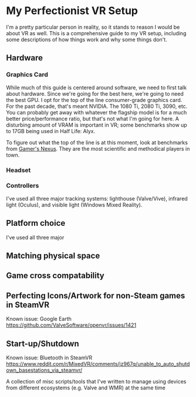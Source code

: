 # My Perfectionist VR Setup
I'm a pretty particular person in reality, so it stands to reason I would be about VR as well. This is a comprehensive guide to my VR setup, including some descriptions of how things work and why some things don't.

## Hardware 

### Graphics Card
While much of this guide is centered around software, we need to first talk about hardware. Since we're going for the best here, we're going to need the best GPU. I opt for the top of the line consumer-grade graphics card. For the past decade, that's meant NVIDIA. The 1080 Ti, 2080 Ti, 3090, etc. You can probably get away with whatever the flagship model is for a much better price/performance ratio, but that's not what I'm going for here. A disturbing amount of VRAM is important in VR; some benchmarks show up to 17GB being used in Half Life: Alyx. 

To figure out what the top of the line is at this moment, look at benchmarks from [Gamer's Nexus](https://www.youtube.com/user/GamersNexus). They are the most scientific and methodical players in town.

### Headset


### Controllers
I've used all three major tracking systems: lighthouse (Valve/Vive), infrared light (Oculus), and visible light (Windows Mixed Reality). 


## Platform choice
I've used all three major 

## Matching physical space

## Game cross compatability

## Perfecting Icons/Artwork for non-Steam games in SteamVR

Known issue: Google Earth https://github.com/ValveSoftware/openvr/issues/1421

## Start-up/Shutdown 

Known issue: Bluetooth in SteamVR https://www.reddit.com/r/MixedVR/comments/jz967q/unable_to_auto_shutdown_basestations_via_steamvr/

A collection of misc scripts/tools that I've written to manage using devices from different ecosystems (e.g. Valve and WMR) at the same time
